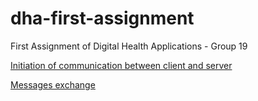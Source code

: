 # dha-first-assignment
First Assignment of Digital Health Applications - Group 19

[Initiation of communication between client and server](https://docs.google.com/drawings/d/1O64L8j1EdFLgL7jF71SwKrSZhyXtrjv_Yd-qUJ_hnp0/edit?usp=sharing)

[Messages exchange](https://docs.google.com/drawings/d/1RJ3WGesVtJBi-D47QBBjr3PbzrspfDMyqS7NzyDc5ak/edit?usp=sharing)
